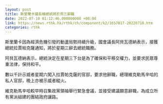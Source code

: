 ```yaml
---
layout: post
title: 斯里蘭卡議長稱總統將於周三辭職
date: 2022-07-10 01:12:46.000000000 +08:00
link: https://news.rthk.hk/rthk/ch/component/k2/1657017-20220710.htm
categories: rthk
---
```


斯里蘭卡因為經濟危機引發的動盪局勢持續升級，國會議長阿貝瓦德納表示，接獲總統拉賈帕克薩通知，將於星期三辭去總統職務。

阿貝瓦德納表示，總統決定在星期三下台是為了確保和平移交權力，並要求民眾尊重法律，保持和平。

數以千計示威者星期六闖入拉賈帕克薩的官邸，要求他辭職，總理維克勒馬辛哈的私人官邸，晚上亦被示威者縱火。

維克勒馬辛哈較早時召集政黨領袖舉行緊急會議，並接受建議願意辭職，為成立所有黨派組建的團結政府讓路。
